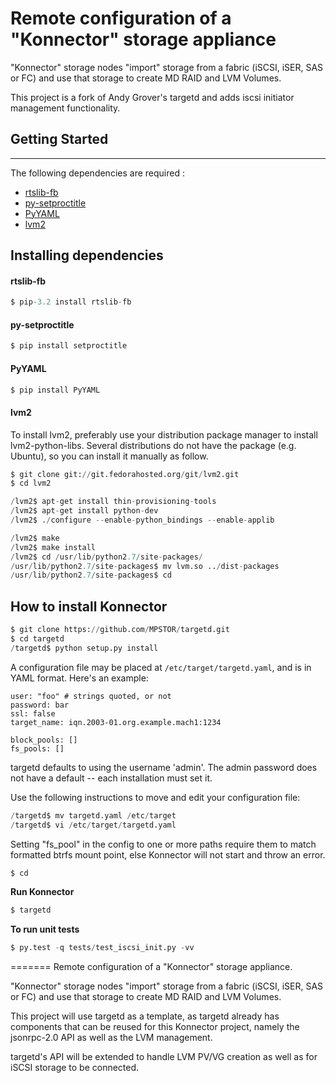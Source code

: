 Remote configuration of a "Konnector" storage appliance
=======================================================

"Konnector" storage nodes "import" storage from a fabric (iSCSI, iSER, SAS or FC) and use that storage to create MD RAID and LVM Volumes.

This project is a fork of Andy Grover's targetd and adds iscsi initiator management functionality.

Getting Started
---------------
-----
The following dependencies are required : 
- [rtslib-fb](https://github.com/agrover/rtslib-fb)
- [py-setproctitle](https://github.com/dvarrazzo/py-setproctitle)
- [PyYAML](http://pyyaml.org/)
- [lvm2](https://sourceware.org/lvm2/)

## Installing dependencies

#### rtslib-fb
```py
$ pip-3.2 install rtslib-fb
```

#### py-setproctitle
```py
$ pip install setproctitle
```

#### PyYAML
```py
$ pip install PyYAML
```

#### lvm2
To install lvm2, preferably use your distribution package manager to install lvm2-python-libs. Several distributions do not have the package (e.g. Ubuntu), so you can install it manually as follow.
```py
$ git clone git://git.fedorahosted.org/git/lvm2.git
$ cd lvm2

/lvm2$ apt-get install thin-provisioning-tools
/lvm2$ apt-get install python-dev
/lvm2$ ./configure --enable-python_bindings --enable-applib

/lvm2$ make
/lvm2$ make install
/lvm2$ cd /usr/lib/python2.7/site-packages/
/usr/lib/python2.7/site-packages$ mv lvm.so ../dist-packages 
/usr/lib/python2.7/site-packages$ cd
```

How to install Konnector
------------------------

```py
$ git clone https://github.com/MPSTOR/targetd.git
$ cd targetd
/targetd$ python setup.py install
```

A configuration file may be placed at `/etc/target/targetd.yaml`, and is in YAML format. Here's an example:

    user: "foo" # strings quoted, or not
    password: bar
    ssl: false
    target_name: iqn.2003-01.org.example.mach1:1234

    block_pools: []
    fs_pools: []
targetd defaults to using the username 'admin'. The admin password does not have a default -- each installation must set it.

Use the following instructions to move and edit your configuration file:
```py
/targetd$ mv targetd.yaml /etc/target
/targetd$ vi /etc/target/targetd.yaml
```

Setting "fs_pool" in the config to one or more paths require them to match formatted btrfs mount point, else Konnector will not start and throw an error.

```py
$ cd
```

**Run Konnector**
```py
$ targetd
```

**To run unit tests**
```py
$ py.test -q tests/test_iscsi_init.py -vv
```
=======
Remote configuration of a "Konnector" storage appliance.

"Konnector" storage nodes "import" storage from a fabric (iSCSI, iSER, SAS or FC) and use that storage to create MD RAID and LVM Volumes.

This project will use targetd as a template, as targetd already has components that can be reused for this Konnector project, namely the jsonrpc-2.0 API as well as the LVM management.

targetd's API will be extended to handle LVM PV/VG creation as well as for iSCSI storage to be connected.
